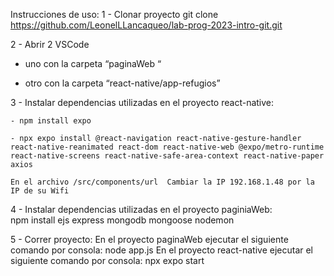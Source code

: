 Instrucciones de uso:
1 - Clonar proyecto
    git clone https://github.com/LeonelLLancaqueo/lab-prog-2023-intro-git.git	

2 - Abrir 2 VSCode 
-  uno con la carpeta “paginaWeb “ 

- otro con la carpeta “react-native/app-refugios”

3 - Instalar dependencias utilizadas en el proyecto react-native:

	- npm install expo

    - npx expo install @react-navigation react-native-gesture-handler react-native-reanimated react-dom react-native-web @expo/metro-runtime react-native-screens react-native-safe-area-context react-native-paper axios

    En el archivo /src/components/url  Cambiar la IP 192.168.1.48 por la IP de su Wifi

4 - Instalar dependencias utilizadas en el proyecto paginiaWeb:    
    npm install ejs express mongodb mongoose nodemon

5 - Correr proyecto:
    En el proyecto paginaWeb ejecutar el siguiente comando por consola: 
        node app.js
    En el proyecto react-native ejecutar el siguiente comando por consola: 
        npx expo start
